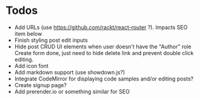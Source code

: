 Todos
==========

* Add URLs (use https://github.com/rackt/react-router ?). Impacts SEO item below 
* Finish styling post edit inputs
* Hide post CRUD UI elements when user doesn't have the "Author" role
    Create form done, just need to hide delete link and prevent double click editing.
* Add icon font
* Add markdown support (use showdown.js?)
* Integrate CodeMirror for displaying code samples and/or editing posts?
* Create signup page?
* Add prerender.io or something similar for SEO
